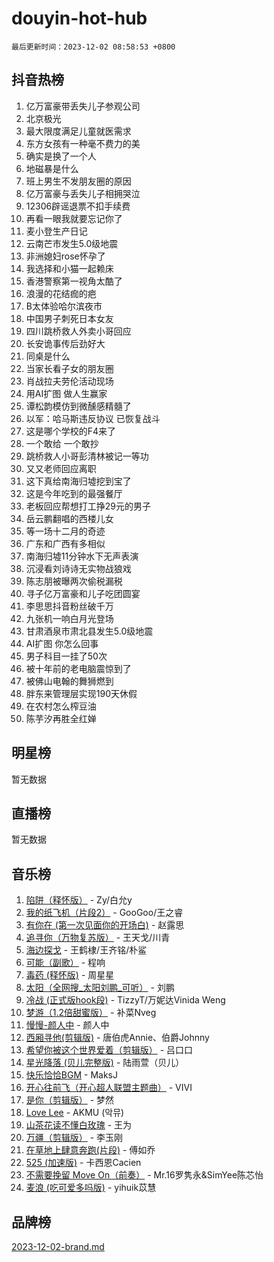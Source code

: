 # douyin-hot-hub

`最后更新时间：2023-12-02 08:58:53 +0800`

## 抖音热榜

1. 亿万富豪带丢失儿子参观公司
1. 北京极光
1. 最大限度满足儿童就医需求
1. 东方女孩有一种毫不费力的美
1. 确实是换了一个人
1. 地磁暴是什么
1. 班上男生不发朋友圈的原因
1. 亿万富豪与丢失儿子相拥哭泣
1. 12306辟谣退票不扣手续费
1. 再看一眼我就要忘记你了
1. 麦小登生产日记
1. 云南芒市发生5.0级地震
1. 非洲媳妇rose怀孕了
1. 我选择和小猫一起赖床
1. 香港警察第一视角太酷了
1. 浪漫的花结痂的疤
1. B太体验哈尔滨夜市
1. 中国男子刺死日本女友
1. 四川跳桥救人外卖小哥回应
1. 长安诡事传后劲好大
1. 同桌是什么
1. 当家长看子女的朋友圈
1. 肖战拉夫劳伦活动现场
1. 用AI扩图 做人生赢家
1. 谭松韵模仿到微醺感精髓了
1. 以军：哈马斯违反协议 已恢复战斗
1. 这是哪个学校的F4来了
1. 一个敢给 一个敢抄
1. 跳桥救人小哥彭清林被记一等功
1. 又又老师回应离职
1. 这下真给南海归墟挖到宝了
1. 这是今年吃到的最强餐厅
1. 老板回应帮想打工挣29元的男子
1. 岳云鹏翻唱的西楼儿女
1. 等一场十二月的奇迹
1. 广东和广西有多相似
1. 南海归墟11分钟水下无声表演
1. 沉浸看刘诗诗无实物战狼戏
1. 陈志朋被曝两次偷税漏税
1. 寻子亿万富豪和儿子吃团圆宴
1. 李思思抖音粉丝破千万
1. 九张机一响白月光登场
1. 甘肃酒泉市肃北县发生5.0级地震
1. AI扩图 你怎么回事
1. 男子科目一挂了50次
1. 被十年前的老电脑震惊到了
1. 被佛山电翰的舞狮燃到
1. 胖东来管理层实现190天休假
1. 在农村怎么榨豆油
1. 陈芋汐再胜全红婵

## 明星榜

暂无数据

## 直播榜

暂无数据

## 音乐榜

1. [陷阱（释怀版）](https://sf6-cdn-tos.douyinstatic.com/obj/tos-cn-ve-2774/oE8C21LeZrzKLDFfQYgMzx4GAIHageG5IzayY7) - Zy/白允y
1. [我的纸飞机（片段2）](https://sf3-cdn-tos.douyinstatic.com/obj/tos-cn-ve-2774/oM2ZrKcg2CD5AeRB2gkeXOFB1IxAGJdZPazYHf) - GooGoo/王之睿
1. [有你在 (第一次见面你的开场白)](https://sf6-cdn-tos.douyinstatic.com/obj/tos-cn-ve-2774/oAthrQ3ClJBfI57uBoFEgNDYtNCZ0TSYQQfxQ0) - 赵露思
1. [追寻你（万物复苏版）](https://sf6-cdn-tos.douyinstatic.com/obj/tos-cn-ve-2774/oYeAZJsbjIDit9APmBg8u6uDUQnHmoCf3gbo74) - 王天戈/川青
1. [海边探戈](https://sf6-cdn-tos.douyinstatic.com/obj/tos-cn-ve-2774/os9gE0VQCGqt6VQkZDyBBYvfSDY0QFe3vVmubn) - 王鹤棣/王齐铭/朴鲨
1. [可能（副歌）](https://sf3-cdn-tos.douyinstatic.com/obj/tos-cn-ve-2774/cde1731888894259b333569393c2fb51) - 程响
1. [毒药 (释怀版)](https://sf3-cdn-tos.douyinstatic.com/obj/tos-cn-ve-2774/oYILMEAzspdZBIzy4frJNB8ZHPHWAhiwowd4Ad) - 周星星
1. [太阳（全网搜_太阳刘鹏_可听）](https://sf3-cdn-tos.douyinstatic.com/obj/tos-cn-ve-2774/ogWbyIQnlBFImVbeDocRdCIYtBHlbJXgfZMvgz) - 刘鹏
1. [冷战 (正式版hook段)](https://sf3-cdn-tos.douyinstatic.com/obj/tos-cn-ve-2774/oMuEoiBasWApEMVDgNiI8VAByNmwo5J0pyf8Yx) - TizzyT/万妮达Vinida Weng
1. [梦游（1.2倍甜蜜版）](https://sf6-cdn-tos.douyinstatic.com/obj/tos-cn-ve-2774/o4gyAUm8hwufoEABmwVIiQtHsFuGzAEEWtNMzo) - 补菜Nveg
1. [慢慢-颜人中](https://sf3-cdn-tos.douyinstatic.com/obj/tos-cn-ve-2774/ocjHNfBXdBxQNC8ZGAeoLMFTUgtBg8bkExunDC) - 颜人中
1. [西厢寻他(剪辑版)](https://sf6-cdn-tos.douyinstatic.com/obj/tos-cn-ve-2774/oUsAVfAQKlRNxEv5qxvIB8o5qmIWUcXbzJKJhw) - 唐伯虎Annie、伯爵Johnny
1. [希望你被这个世界爱着（剪辑版）](https://sf6-cdn-tos.douyinstatic.com/obj/tos-cn-ve-2774/oo4H3BfEygN7l7bQaMBOZHCQ1eI4FqtED5skQ2) - 吕口口
1. [星光降落 (贝儿完整版)](https://sf6-cdn-tos.douyinstatic.com/obj/tos-cn-ve-2774/okwB9hAwyAtsFFkFBzAX1hOOfQuIoMNs0W2Mwr) - 陆雨萱（贝儿）
1. [快乐恰恰BGM](https://sf6-cdn-tos.douyinstatic.com/obj/tos-cn-ve-2774/07b173ca7d2f40f3ba0b97ac7fa3a44a) - MaksJ
1. [开心往前飞（开心超人联盟主题曲）](https://sf6-cdn-tos.douyinstatic.com/obj/tos-cn-ve-2774/9d8fb7c82cf1421fb93a9fe925275e0a) - VIVI
1. [是你（剪辑版）](https://sf6-cdn-tos.douyinstatic.com/obj/tos-cn-ve-2774/46019dae783c4c969944217fe1cfafc4) - 梦然
1. [Love Lee](https://sf6-cdn-tos.douyinstatic.com/obj/tos-cn-ve-2774/o05GbkJGbCBTdDnMtB0fwOYgkeZp23vrWQDQBS) - AKMU (악뮤)
1. [山茶花读不懂白玫瑰](https://sf3-cdn-tos.douyinstatic.com/obj/tos-cn-ve-2774/osfn8B7DktrRHEPJgPCfDbw7QDQEkwC16BxZg9) - 王为
1. [万疆（剪辑版）](https://sf3-cdn-tos.douyinstatic.com/obj/tos-cn-ve-2774/ooG7oVgFlDTelKCjCsTTobQvbdtj1BBQXnfZd8) - 李玉刚
1. [在草地上肆意奔跑(片段)](https://sf6-cdn-tos.douyinstatic.com/obj/tos-cn-ve-2774/8831d494742f45dabdfa8adb8b817259) - 傅如乔
1. [525 (加速版)](https://sf3-cdn-tos.douyinstatic.com/obj/tos-cn-ve-2774/oIfKCtqfDyP8Vc9FpAPgWMyezT6LnDT1abRwGg) - 卡西恩Cacien
1. [不需要挽留 Move On（前奏）](https://sf3-cdn-tos.douyinstatic.com/obj/tos-cn-ve-2774/ooCBhgCCkF4nExzQL9WZSUbitfA8IsDkgQIYhe) - Mr.16罗隽永&SimYee陈芯怡
1. [麦浪 (吃可爱多吗版)](https://sf6-cdn-tos.douyinstatic.com/obj/tos-cn-ve-2774/fb2bf2aaa2854aaa8ec0fcfabbee4bd8) - yihuik苡慧

## 品牌榜

[2023-12-02-brand.md](2023-12-02-brand.md)
